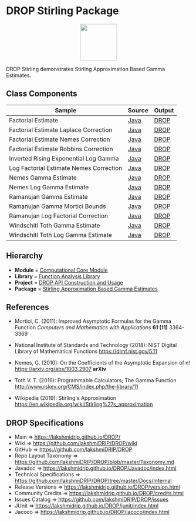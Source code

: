 # DROP Stirling Package

<p align="center"><img src="https://github.com/lakshmiDRIP/DROP/blob/master/DRIP_Logo.gif?raw=true" width="100"></p>

DROP Stirling demonstrates Stirling Approximation Based Gamma Estimates.


## Class Components

 |     Sample     | Source | Output |
 |----------------|--------|--------|
 | Factorial Estimate | [Java](https://github.com/lakshmiDRIP/DROP/tree/master/src/main/java/org/drip/sample/stirling/FactorialEstimate.java) | [DROP](https://github.com/lakshmiDRIP/DROP/blob/master/drop/org/drip/sample/stirling/FactorialEstimate.drop) |
 | Factorial Estimate Laplace Correction | [Java](https://github.com/lakshmiDRIP/DROP/tree/master/src/main/java/org/drip/sample/stirling/FactorialEstimateLaplaceCorrection.java) | [DROP](https://github.com/lakshmiDRIP/DROP/blob/master/drop/org/drip/sample/stirling/FactorialEstimateLaplaceCorrection.drop) |
 | Factorial Estimate Nemes Correction | [Java](https://github.com/lakshmiDRIP/DROP/tree/master/src/main/java/org/drip/sample/stirling/FactorialEstimateNemesCorrection.java) | [DROP](https://github.com/lakshmiDRIP/DROP/blob/master/drop/org/drip/sample/stirling/FactorialEstimateNemesCorrection.drop) |
 | Factorial Estimate Robbins Correction | [Java](https://github.com/lakshmiDRIP/DROP/tree/master/src/main/java/org/drip/sample/stirling/FactorialEstimateRobbinsBounds.java) | [DROP](https://github.com/lakshmiDRIP/DROP/blob/master/drop/org/drip/sample/stirling/FactorialEstimateRobbinsBounds.drop) |
 | Inverted Rising Exponential Log Gamma | [Java](https://github.com/lakshmiDRIP/DROP/tree/master/src/main/java/org/drip/sample/stirling/InvertedRisingExponentialLogGamma.java) | [DROP](https://github.com/lakshmiDRIP/DROP/blob/master/drop/org/drip/sample/stirling/InvertedRisingExponentialLogGamma.drop) |
 | Log Factorial Estimate Nemes Correction | [Java](https://github.com/lakshmiDRIP/DROP/tree/master/src/main/java/org/drip/sample/stirling/LogFactorialEstimateNemesCorrection.java) | [DROP](https://github.com/lakshmiDRIP/DROP/blob/master/drop/org/drip/sample/stirling/LogFactorialEstimateNemesCorrection.drop) |
 | Nemes Gamma Estimate | [Java](https://github.com/lakshmiDRIP/DROP/tree/master/src/main/java/org/drip/sample/stirling/NemesGammaEstimate.java) | [DROP](https://github.com/lakshmiDRIP/DROP/blob/master/drop/org/drip/sample/stirling/NemesGammaEstimate.drop) |
 | Nemes Log Gamma Estimate | [Java](https://github.com/lakshmiDRIP/DROP/tree/master/src/main/java/org/drip/sample/stirling/NemesLogGammaEstimate.java) | [DROP](https://github.com/lakshmiDRIP/DROP/blob/master/drop/org/drip/sample/stirling/NemesLogGammaEstimate.drop) |
 | Ramanujan Gamma Estimate | [Java](https://github.com/lakshmiDRIP/DROP/tree/master/src/main/java/org/drip/sample/stirling/RamanujanGammaEstimate.java) | [DROP](https://github.com/lakshmiDRIP/DROP/blob/master/drop/org/drip/sample/stirling/RamanujanGammaEstimate.drop) |
 | Ramanujan Gamma Mortici Bounds | [Java](https://github.com/lakshmiDRIP/DROP/tree/master/src/main/java/org/drip/sample/stirling/RamanujanGammaMorticiBounds.java) | [DROP](https://github.com/lakshmiDRIP/DROP/blob/master/drop/org/drip/sample/stirling/RamanujanGammaMorticiBounds.drop) |
 | Ramanujan Log Factorial Correction | [Java](https://github.com/lakshmiDRIP/DROP/tree/master/src/main/java/org/drip/sample/stirling/RamanujanLogFactorialCorrection.java) | [DROP](https://github.com/lakshmiDRIP/DROP/blob/master/drop/org/drip/sample/stirling/RamanujanLogFactorialCorrection.drop) |
 | Windschitl Toth Gamma Estimate | [Java](https://github.com/lakshmiDRIP/DROP/tree/master/src/main/java/org/drip/sample/stirling/WindschitlTothGammaEstimate.java) | [DROP](https://github.com/lakshmiDRIP/DROP/blob/master/drop/org/drip/sample/stirling/WindschitlTothGammaEstimate.drop) |
 | Windschitl Toth Log Gamma Estimate | [Java](https://github.com/lakshmiDRIP/DROP/tree/master/src/main/java/org/drip/sample/stirling/WindschitlTothLogGammaEstimate.java) | [DROP](https://github.com/lakshmiDRIP/DROP/blob/master/drop/org/drip/sample/stirling/WindschitlTothLogGammaEstimate.drop) |


## Hierarchy

 <ul>
	<li><b>Module </b> = <a href = "https://github.com/lakshmiDRIP/DROP/tree/master/ComputationalCore.md">Computational Core Module</a></li>
	<li><b>Library</b> = <a href = "https://github.com/lakshmiDRIP/DROP/tree/master/FunctionAnalysisLibrary.md">Function Analysis Library</a></li>
	<li><b>Project</b> = <a href = "https://github.com/lakshmiDRIP/DROP/tree/master/src/main/java/org/drip/sample/README.md">DROP API Construction and Usage</a></li>
	<li><b>Package</b> = <a href = "https://github.com/lakshmiDRIP/DROP/tree/master/src/main/java/org/drip/sample/stirling/README.md">Stirling Approximation Based Gamma Estimates</a></li>
 </ul>


## References

 * Mortici, C. (2011): Improved Asymptotic Formulas for the Gamma Function <i>Computers and Mathematics with Applications</i> <b>61 (11)</b> 3364-3369

 * National Institute of Standards and Technology (2018): NIST Digital Library of Mathematical Functions https://dlmf.nist.gov/5.11

 * Nemes, G. (2010): On the Coefficients of the Asymptotic Expansion of n! https://arxiv.org/abs/1003.2907 <b>arXiv</b>

 * Toth V. T. (2016): Programmable Calculators; The Gamma Function http://www.rskey.org/CMS/index.php/the-library/11

 * Wikipedia (2019): Stirling's Approximation https://en.wikipedia.org/wiki/Stirling%27s_approximation


## DROP Specifications

 * Main                     => https://lakshmidrip.github.io/DROP/
 * Wiki                     => https://github.com/lakshmiDRIP/DROP/wiki
 * GitHub                   => https://github.com/lakshmiDRIP/DROP
 * Repo Layout Taxonomy     => https://github.com/lakshmiDRIP/DROP/blob/master/Taxonomy.md
 * Javadoc                  => https://lakshmidrip.github.io/DROP/Javadoc/index.html
 * Technical Specifications => https://github.com/lakshmiDRIP/DROP/tree/master/Docs/Internal
 * Release Versions         => https://lakshmidrip.github.io/DROP/version.html
 * Community Credits        => https://lakshmidrip.github.io/DROP/credits.html
 * Issues Catalog           => https://github.com/lakshmiDRIP/DROP/issues
 * JUnit                    => https://lakshmidrip.github.io/DROP/junit/index.html
 * Jacoco                   => https://lakshmidrip.github.io/DROP/jacoco/index.html
